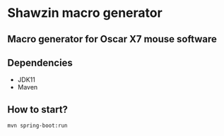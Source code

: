 # Shawzin macro generator
## Macro generator for Oscar X7 mouse software
## Dependencies
- JDK11
- Maven
## How to start?
`mvn spring-boot:run`
